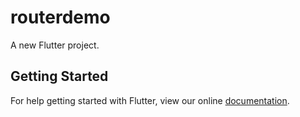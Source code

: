 # routerdemo

A new Flutter project.

## Getting Started

For help getting started with Flutter, view our online
[documentation](https://flutter.io/).
